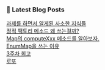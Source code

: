 

### 📕 Latest Blog Posts   

<a href ="https://gilbert9172.tistory.com/124"> 과제를 하면서 알게된 사소한 지식들 </a> <br><a href ="https://gilbert9172.tistory.com/123"> 정적 팩토리 메소드 왜 쓰는걸까? </a> <br><a href ="https://gilbert9172.tistory.com/122"> Map의 computeXxx 메소드를 알아보자. </a> <br><a href ="https://gilbert9172.tistory.com/121"> EnumMap을 쓰는 이유 </a> <br><a href ="https://gilbert9172.tistory.com/119"> 3주차 회고 </a> <br><a href ="https://gilbert9172.tistory.com/118"> 로또 </a> <br>